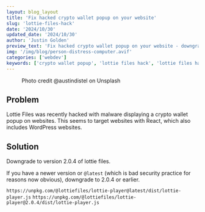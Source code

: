 ```yaml
---
layout: blog_layout
title: 'Fix hacked crypto wallet popup on your website'
slug: 'lottie-files-hack'
date: '2024/10/30'
updated_date: '2024/10/30'
author: 'Justin Golden'
preview_text: 'Fix hacked crypto wallet popup on your website - downgrade to 2.0.4 of lottie files'
img: '/img/blog/person-distress-computer.avif'
categories: ['webdev']
keywords: ['crypto wallet popup', 'lottie files hack', 'lottie files hack crypto wallet popup']
---
```


<figure>
  <picture>
    <source type="image/avif" srcset="/img/blog/person-distress-computer.avif" alt="" />
    <img src="/img/blog/person-distress-computer.jpg" alt="">
  </picture>
  <figcaption>Photo credit @austindistel on Unsplash</figcaption>
</figure>

## Problem

Lottie Files was recently hacked with malware displaying a crypto wallet popup on websites. This seems to target websites with React, which also includes WordPress websites.

## Solution

Downgrade to version 2.0.4 of lottie files.

If you have a newer version or `@latest` (which is bad security practice for reasons now obvious), downgrade to 2.0.4 or earlier.

`https://unpkg.com/@lottiefiles/lottie-player@latest/dist/lottie-player.js`
`https://unpkg.com/@lottiefiles/lottie-player@2.0.4/dist/lottie-player.js`
